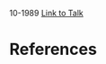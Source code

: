 

10-1989
[Link to Talk](https://www.churchofjesuschrist.org/study/general-conference/1989/10/saturday-afternoon-session?lang=eng)



# References
